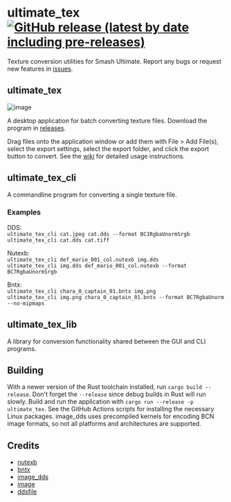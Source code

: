 # ultimate_tex [![GitHub release (latest by date including pre-releases)](https://img.shields.io/github/v/release/ScanMountGoat/ultimate_tex?include_prereleases)](https://github.com/ScanMountGoat/ultimate_tex/releases/latest)
Texture conversion utilities for Smash Ultimate. Report any bugs or request new features in [issues](https://github.com/ScanMountGoat/ultimate_tex/issues).

## ultimate_tex
![image](https://github.com/user-attachments/assets/791c08c0-f5b9-47f2-a47d-8686d403bd85)

A desktop application for batch converting texture files. Download the program in [releases](https://github.com/ScanMountGoat/ultimate_tex/releases).

Drag files onto the application window or add them with File > Add File(s), select the export settings, select the export folder, and click the export button to convert. See the [wiki](https://github.com/ScanMountGoat/ultimate_tex/wiki) for detailed usage instructions. 

## ultimate_tex_cli
A commandline program for converting a single texture file.

### Examples
DDS:  
`ultimate_tex_cli cat.jpeg cat.dds --format BC1RgbaUnormSrgb`  
`ultimate_tex_cli cat.dds cat.tiff`  

Nutexb:  
`ultimate_tex_cli def_mario_001_col.nutexb img.dds`  
`ultimate_tex_cli img.dds def_mario_001_col.nutexb --format BC7RgbaUnormSrgb`  

Bntx:  
`ultimate_tex_cli chara_0_captain_01.bntx img.png`  
`ultimate_tex_cli img.png chara_0_captain_01.bntx --format BC7RgbaUnorm --no-mipmaps`  

## ultimate_tex_lib
A library for conversion functionality shared between the GUI and CLI programs.

## Building
With a newer version of the Rust toolchain installed, run `cargo build --release`. Don't forget the `--release` since debug builds in Rust will run slowly. Build and run the application with `cargo run --release -p ultimate_tex`. See the GitHub Actions scripts for installing the necessary Linux packages. image_dds uses precompiled kernels for encoding BCN image formats, so not all platforms and architectures are supported. 

## Credits
- [nutexb](https://github.com/jam1garner/nutexb)
- [bntx](https://github.com/ScanMountGoat/bntx)
- [image_dds](https://github.com/ScanMountGoat/image_dds)
- [image](https://crates.io/crates/image)
- [ddsfile](https://crates.io/crates/ddsfile)

